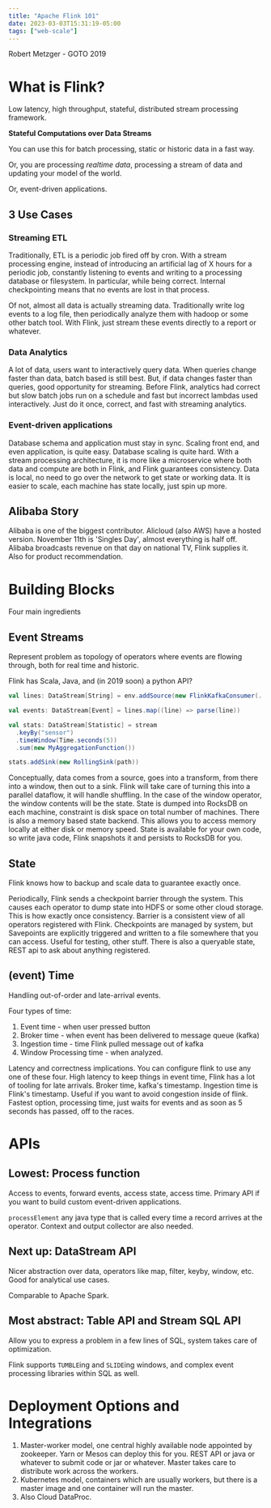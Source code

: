 ```yaml
---
title: "Apache Flink 101"
date: 2023-03-03T15:31:19-05:00
tags: ["web-scale"]
---
```


Robert Metzger - GOTO 2019

# What is Flink?

Low latency, high throughput, stateful, distributed stream processing framework.

**Stateful Computations over Data Streams**

You can use this for batch processing, static or historic data in a fast way.

Or, you are processing *realtime data*, processing a stream of data and updating your model of the world.

Or, event-driven applications.

## 3 Use Cases

### Streaming ETL

Traditionally, ETL is a periodic job fired off by cron. With a stream processing engine, instead of introducing an artificial lag of X hours for a periodic job, constantly listening to events and writing to a processing database or filesystem. In particular, while being correct. Internal checkpointing means that no events are lost in that process. 

Of not, almost all data is actually streaming data. Traditionally write log events to a log file, then periodically analyze them with hadoop or some other batch tool. With Flink, just stream these events directly to a report or whatever.

### Data Analytics

A lot of data, users want to interactively query data. When queries change faster than data, batch based is still best. But, if data changes faster than queries, good opportunity for streaming. Before Flink, analytics had correct but slow batch jobs run on a schedule and fast but incorrect lambdas used interactively. Just do it once, correct, and fast with streaming analytics. 

### Event-driven applications

Database schema and application must stay in sync. Scaling front end, and even application, is quite easy. Database scaling is quite hard. With a stream processing architecture, it is more like a microservice where both data and compute are both in Flink, and Flink guarantees consistency. Data is local, no need to go over the network to get state or working data. It is easier to scale, each machine has state locally, just spin up more.

## Alibaba Story

Alibaba is one of the biggest contributor. Alicloud (also AWS) have a hosted version. November 11th is 'Singles Day', almost everything is half off. Alibaba broadcasts revenue on that day on national TV, Flink supplies it. Also for product recommendation. 

# Building Blocks

Four main ingredients

## Event Streams

Represent problem as topology of operators where events are flowing through, both for real time and historic.

Flink has Scala, Java, and (in 2019 soon) a python API?

```scala
val lines: DataStream[String] = env.addSource(new FlinkKafkaConsumer(...))

val events: DataStream[Event] = lines.map((line) => parse(line))

val stats: DataStream[Statistic] = stream
  .keyBy("sensor")
  .timeWindow(Time.seconds(5))
  .sum(new MyAggregationFunction())

stats.addSink(new RollingSink(path))
```

Conceptually, data comes from a source, goes into a transform, from there into a window, then out to a sink. Flink will take care of turning this into a parallel dataflow, it will handle shuffling. In the case of the window operator, the window contents will be the state. State is dumped into RocksDB on each machine, constraint is disk space on total number of machines. There is also a memory based state backend. This allows you to access memory locally at either disk or memory speed. State is available for your own code, so write java code, Flink snapshots it and persists to RocksDB for you. 


## State

Flink knows how to backup and scale data to guarantee exactly once.

Periodically, Flink sends a checkpoint barrier through the system. This causes each operator to dump state into HDFS or some other cloud storage. This is how exactly once consistency. Barrier is a consistent view of all operators registered with Flink. Checkpoints are managed by system, but Savepoints are explicitly triggered and written to a file somewhere that you can access. Useful for testing, other stuff. There is also a queryable state, REST api to ask about anything registered.

## (event) Time

Handling out-of-order and late-arrival events.

Four types of time: 
1. Event time - when user pressed button
1. Broker time - when event has been delivered to message queue (kafka)
1. Ingestion time - time Flink pulled message out of kafka
1. Window Processing time - when analyzed. 

Latency and correctness implications. You can configure flink to use any one of these four. High latency to keep things in event time, Flink has a lot of tooling for late arrivals. Broker time, kafka's timestamp. Ingestion time is Flink's timestamp. Useful if you want to avoid congestion inside of flink. Fastest option, processing time, just waits for events and as soon as 5 seconds has passed, off to the races.

# APIs

## Lowest: Process function

Access to events, forward events, access state, access time. Primary API if you want to build custom event-driven applications.

`processElement` any java type that is called every time a record arrives at the operator. Context and output collector are also needed. 

## Next up: DataStream API

Nicer abstraction over data, operators like map, filter, keyby, window, etc. Good for analytical use cases.

Comparable to Apache Spark.

## Most abstract: Table API and Stream SQL API

Allow you to express a problem in a few lines of SQL, system takes care of optimization. 

Flink supports `TUMBLE`ing and `SLIDE`ing windows, and complex event processing libraries within SQL as well.

# Deployment Options and Integrations

1. Master-worker model, one central highly available node appointed by zookeeper. Yarn or Mesos can deploy this for you. REST API or java or whatever to submit code or jar or whatever. Master takes care to distribute work across the workers.
1. Kubernetes model, containers which are usually workers, but there is a master image and one container will run the master. 
1. Also Cloud DataProc. 

